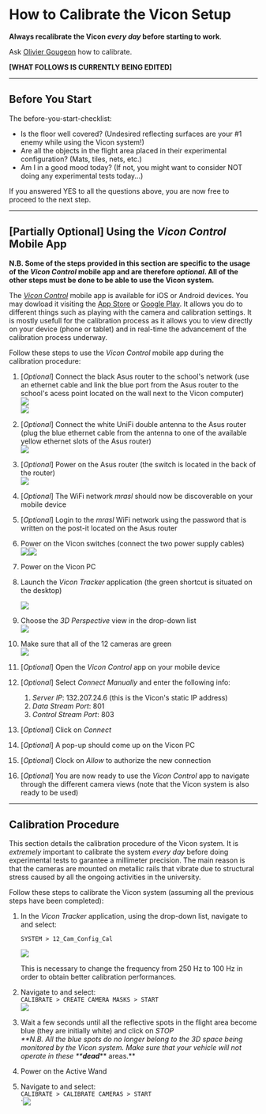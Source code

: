 # How to Calibrate the Vicon Setup

**Always recalibrate the Vicon **_**every day**_** before starting to work**.

Ask [Olivier Gougeon](mailto:olivier.gougeon@polymtl.ca) how to calibrate.

**\[WHAT FOLLOWS IS CURRENTLY BEING EDITED\]**

---

## Before You Start

The before-you-start-checklist:

* Is the floor well covered? \(Undesired reflecting surfaces are your \#1 enemy while using the Vicon system!\)
* Are all the objects in the flight area placed in their experimental configuration? \(Mats, tiles, nets, etc.\)
* Am I in a good mood today? \(If not, you might want to consider NOT doing any experimental tests today...\)

If you answered YES to all the questions above, you are now free to proceed to the next step.

---

## \[Partially Optional\] Using the _Vicon Control_ Mobile App

**N.B. Some of the steps provided in this section are specific to the usage of the **_**Vicon Control**_** mobile app and are therefore **_**optional**_**. All of the other steps must be done to be able to use the Vicon system.**

The [_Vicon Control_](https://www.vicon.com/products/software/vicon-control) mobile app is available for iOS or Android devices. You may dowload it visiting the [App Store](https://itunes.apple.com/ca/app/vicon-control/id969977655) or [Google Play](https://play.google.com/store/apps/details?id=com.vicon.control). It allows you do to different things such as playing with the camera and calibration settings. It is mostly usefull for the calibration process as it allows you to view directly on your device \(phone or tablet\) and in real-time the advancement of the calibration process underway.

Follow these steps to use the _Vicon Control_ mobile app during the calibration procedure:

1. \[_Optional_\] Connect the black Asus router to the school's network \(use an ethernet cable and link the blue port from the Asus router to the school's acess point located on the wall next to the Vicon computer\)  
   ![](/assets/asus_router_front.jpg)  
   ![](/assets/wall_access_point.jpg)

2. \[_Optional_\] Connect the white UniFi double antenna to the Asus router \(plug the blue ethernet cable from the antenna to one of the available yellow ethernet slots of the Asus router\)  
   ![](/assets/unifi_antenna.jpg)

3. \[_Optional_\] Power on the Asus router \(the switch is located in the back of the router\)  
   ![](/assets/asus_router_back.jpg)

4. \[_Optional_\] The WiFi network _mrasl_ should now be discoverable on your mobile device

5. \[_Optional_\] Login to the _mrasl_ WiFi network using the password that is written on the post-it located on the Asus router

6. Power on the Vicon switches \(connect the two power supply cables\)  
   ![](/assets/poe_switches_front.jpg)![](/assets/poe_switches_back.jpg)

7. Power on the Vicon PC

8. Launch the _Vicon Tracker_ application \(the green shortcut is situated on the desktop\)

   ![](/assets/vicon_shortcut.PNG)

9. Choose the _3D Perspective_ view in the drop-down list  
   ![](/assets/vicon_tracker_3D_perspective.png)

10. Make sure that all of the 12 cameras are green  
    ![](/assets/vicon_tracker_full.png)

11. \[_Optional_\] Open the _Vicon Control_ app on your mobile device

12. \[_Optional_\] Select _Connect Manually_ and enter the following info:  
    1. _Server IP_: 132.207.24.6 \(this is the Vicon's static IP address\)  
    2. _Data Stream Port_: 801  
    3. _Control Stream Port_: 803

13. \[_Optional_\] Click on _Connect_

14. \[_Optional_\] A pop-up should come up on the Vicon PC

15. \[_Optional_\] Clock on _Allow_ to authorize the new connection

16. \[_Optional_\] You are now ready to use the _Vicon Control_ app to navigate through the different camera views \(note that the Vicon system is also ready to be used\)

---

## Calibration Procedure

This section details the calibration procedure of the Vicon system. It is _extremely_ important to calibrate the system _every day_ before doing experimental tests to garantee a millimeter precision. The main reason is that the cameras are mounted on metallic rails that vibrate due to structural stress caused by all the ongoing activities in the university.

Follow these steps to calibrate the Vicon system \(assuming all the previous steps have been completed\):

1. In the _Vicon Tracker_ application, using the drop-down list, navigate to and select:

   ```
   SYSTEM > 12_Cam_Config_Cal
   ```

   ![](/assets/vicon_tracker_100_hz.PNG)

   This is necessary to change the frequency from 250 Hz to 100 Hz in order to obtain better calibration performances.

2. Navigate to and select:  
   `CALIBRATE > CREATE CAMERA MASKS > START`  
   ![](/assets/vicon_tracker_calibration_mask.PNG)

3. Wait a few seconds until all the reflective spots in the flight area become blue \(they are initially white\) and click on _STOP        
   _**N.B. All the blue spots do no longer belong to the 3D space being monitored by the Vicon system. Make sure that your vehicle will not operate in these **_**dead**_** areas.**

4. Power on the Active Wand  

5. Navigate to and select:  
   `CALIBRATE > CALIBRATE CAMERAS > START`  
   \`![](/assets/vicon_tracker_calibration_calibrate.PNG)



